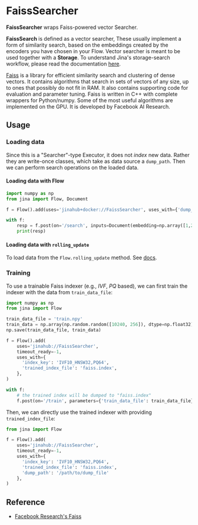 # FaissSearcher

**FaissSearcher** wraps Faiss-powered vector Searcher.

**FaissSearch** is defined as a vector searcher,
These usually implement a form of similarity search,
based on the embeddings created by the encoders you have chosen in your Flow.
Vector searcher is meant to be used together with a **Storage**.
To understand Jina's storage-search workflow,
please read the documentation [here](https://docs.jina.ai/advanced/experimental/indexers/).

[Faiss](https://github.com/facebookresearch/faiss) is a library for efficient similarity search and clustering of dense vectors.
It contains algorithms that search in sets of vectors of any size, up to ones that possibly do not fit in RAM.
It also contains supporting code for evaluation and parameter tuning.
Faiss is written in C++ with complete wrappers for Python/numpy.
Some of the most useful algorithms are implemented on the GPU.
It is developed by Facebook AI Research.


## Usage

### Loading data

Since this is a "Searcher"-type Executor, it does not _index_ new data.
Rather they are write-once classes, which take as data source a `dump_path`. 
Then we can perform search operations on the loaded data.

#### Loading data with Flow


```python
import numpy as np
from jina import Flow, Document

f = Flow().add(uses='jinahub+docker://FaissSearcher', uses_with={'dump_path': '/tmp/your_dump_location'})

with f:
    resp = f.post(on='/search', inputs=Document(embedding=np.array([1,2,3])), return_results=True)
    print(resp)
```

#### Loading data with `rolling_update`

To load data from the `Flow.rolling_update` method. See [docs](https://docs.jina.ai/advanced/experimental/indexers/#dump-and-rolling-update).

### Training

To use a trainable Faiss indexer (e.g., _IVF_, _PQ_ based),
we can first train the indexer with the data from `train_data_file`:

```python
import numpy as np
from jina import Flow

train_data_file = 'train.npy'
train_data = np.array(np.random.random([10240, 256]), dtype=np.float32)
np.save(train_data_file, train_data)

f = Flow().add(
    uses='jinahub://FaissSearcher',
    timeout_ready=-1,
    uses_with={
      'index_key': 'IVF10_HNSW32,PQ64',
      'trained_index_file': 'faiss.index',
    },
)

with f:
    # the trained index will be dumped to "faiss.index"
    f.post(on='/train', parameters={'train_data_file': train_data_file})
```

Then, we can directly use the trained indexer with providing `trained_index_file`:

```python
from jina import Flow

f = Flow().add(
    uses='jinahub://FaissSearcher',
    timeout_ready=-1,
    uses_with={
      'index_key': 'IVF10_HNSW32,PQ64',
      'trained_index_file': 'faiss.index',
      'dump_path': '/path/to/dump_file'
    },
)
```

## Reference

- [Facebook Research's Faiss](https://github.com/facebookresearch/faiss)
